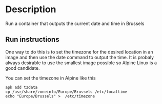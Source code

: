 # Description

Run a container that outputs the current date and time in Brussels

## Run instructions

One way to do this is to set the timezone for the desired location in an image and then use the date command to output the time.
It is probaly always desirable to use the smallest image possible so Alpine Linux is a good candidate.

You can set the timezone in Alpine like this

    apk add tzdata
    cp /usr/share/zoneinfo/Europe/Brussels /etc/localtime
    echo "Europe/Brussels" >  /etc/timezone

